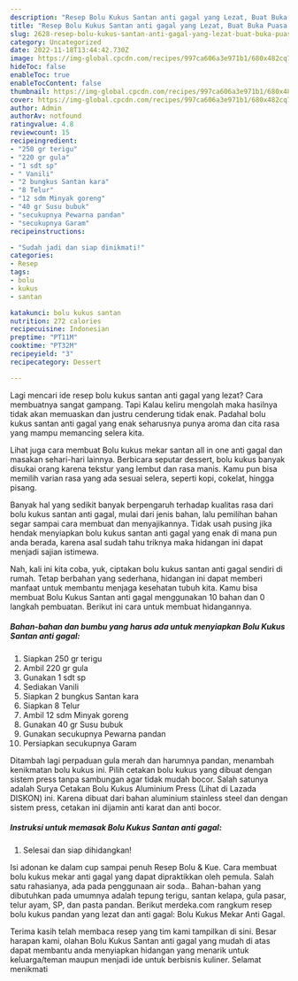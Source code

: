 ```yaml
---
description: "Resep Bolu Kukus Santan anti gagal yang Lezat, Buat Buka Puasa Sempurna"
title: "Resep Bolu Kukus Santan anti gagal yang Lezat, Buat Buka Puasa Sempurna"
slug: 2628-resep-bolu-kukus-santan-anti-gagal-yang-lezat-buat-buka-puasa-sempurna
category: Uncategorized
date: 2022-11-18T13:44:42.730Z
image: https://img-global.cpcdn.com/recipes/997ca606a3e971b1/680x482cq70/bolu-kukus-santan-anti-gagal-foto-resep-utama.jpg
hideToc: false
enableToc: true
enableTocContent: false
thumbnail: https://img-global.cpcdn.com/recipes/997ca606a3e971b1/680x482cq70/bolu-kukus-santan-anti-gagal-foto-resep-utama.jpg
cover: https://img-global.cpcdn.com/recipes/997ca606a3e971b1/680x482cq70/bolu-kukus-santan-anti-gagal-foto-resep-utama.jpg
author: Admin
authorAv: notfound
ratingvalue: 4.8
reviewcount: 15
recipeingredient:
- "250 gr terigu"
- "220 gr gula"
- "1 sdt sp"
- " Vanili"
- "2 bungkus Santan kara"
- "8 Telur"
- "12 sdm Minyak goreng"
- "40 gr Susu bubuk"
- "secukupnya Pewarna pandan"
- "secukupnya Garam"
recipeinstructions:

- "Sudah jadi dan siap dinikmati!"
categories:
- Resep
tags:
- bolu
- kukus
- santan

katakunci: bolu kukus santan 
nutrition: 272 calories
recipecuisine: Indonesian
preptime: "PT11M"
cooktime: "PT32M"
recipeyield: "3"
recipecategory: Dessert

---
```



Lagi mencari ide resep bolu kukus santan anti gagal yang lezat? Cara membuatnya sangat gampang. Tapi Kalau keliru mengolah maka hasilnya tidak akan memuaskan dan justru cenderung tidak enak. Padahal bolu kukus santan anti gagal yang enak seharusnya punya aroma dan cita rasa yang mampu memancing selera kita.


Lihat juga cara membuat Bolu kukus mekar santan all in one anti gagal dan masakan sehari-hari lainnya. Berbicara seputar dessert, bolu kukus banyak disukai orang karena tekstur yang lembut dan rasa manis. Kamu pun bisa memilih varian rasa yang ada sesuai selera, seperti kopi, cokelat, hingga pisang.

Banyak hal yang sedikit banyak berpengaruh terhadap kualitas rasa dari bolu kukus santan anti gagal, mulai dari jenis bahan, lalu pemilihan bahan segar sampai cara membuat dan menyajikannya. Tidak usah pusing jika hendak menyiapkan bolu kukus santan anti gagal yang enak di mana pun anda berada, karena asal sudah tahu triknya maka hidangan ini dapat menjadi sajian istimewa.


Nah, kali ini kita coba, yuk, ciptakan bolu kukus santan anti gagal sendiri di rumah. Tetap berbahan yang sederhana, hidangan ini dapat memberi manfaat untuk membantu menjaga kesehatan tubuh kita. Kamu bisa membuat Bolu Kukus Santan anti gagal menggunakan 10 bahan dan 0 langkah pembuatan. Berikut ini cara untuk membuat hidangannya.

<!--inarticleads1-->

##### Bahan-bahan dan bumbu yang harus ada untuk menyiapkan Bolu Kukus Santan anti gagal:

1. Siapkan 250 gr terigu
1. Ambil 220 gr gula
1. Gunakan 1 sdt sp
1. Sediakan  Vanili
1. Siapkan 2 bungkus Santan kara
1. Siapkan 8 Telur
1. Ambil 12 sdm Minyak goreng
1. Gunakan 40 gr Susu bubuk
1. Gunakan secukupnya Pewarna pandan
1. Persiapkan secukupnya Garam


Ditambah lagi perpaduan gula merah dan harumnya pandan, menambah kenikmatan bolu kukus ini. Pilih cetakan bolu kukus yang dibuat dengan sistem press tanpa sambungan agar tidak mudah bocor. Salah satunya adalah Surya Cetakan Bolu Kukus Aluminium Press (Lihat di Lazada DISKON) ini. Karena dibuat dari bahan aluminium stainless steel dan dengan sistem press, cetakan ini dijamin anti karat dan anti bocor. 

<!--inarticleads2-->

##### Instruksi untuk memasak Bolu Kukus Santan anti gagal:


1. Selesai dan siap dihidangkan!

Isi adonan ke dalam cup sampai penuh Resep Bolu &amp; Kue. Cara membuat bolu kukus mekar anti gagal yang dapat dipraktikkan oleh pemula. Salah satu rahasianya, ada pada penggunaan air soda.. Bahan-bahan yang dibutuhkan pada umumnya adalah tepung terigu, santan kelapa, gula pasar, telur ayam, SP, dan pasta pandan. Berikut merdeka.com rangkum resep bolu kukus pandan yang lezat dan anti gagal: Bolu Kukus Mekar Anti Gagal. 

Terima kasih telah membaca resep yang tim kami tampilkan di sini. Besar harapan kami, olahan Bolu Kukus Santan anti gagal yang mudah di atas dapat membantu anda menyiapkan hidangan yang menarik untuk keluarga/teman maupun menjadi ide untuk berbisnis kuliner. Selamat menikmati
